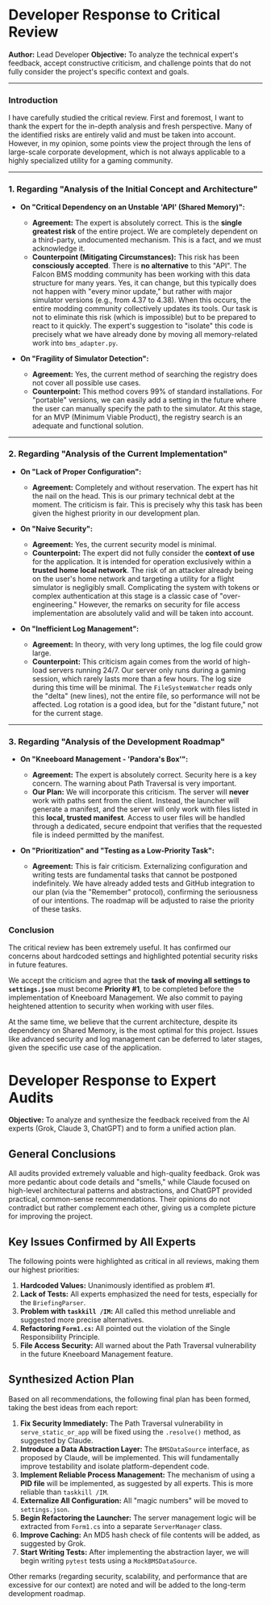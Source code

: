# Developer Response to Critical Review

**Author:** Lead Developer
**Objective:** To analyze the technical expert's feedback, accept constructive criticism, and challenge points that do not fully consider the project's specific context and goals.

---

### Introduction

I have carefully studied the critical review. First and foremost, I want to thank the expert for the in-depth analysis and fresh perspective. Many of the identified risks are entirely valid and must be taken into account. However, in my opinion, some points view the project through the lens of large-scale corporate development, which is not always applicable to a highly specialized utility for a gaming community.

---

### 1. Regarding "Analysis of the Initial Concept and Architecture"

*   **On "Critical Dependency on an Unstable 'API' (Shared Memory)":**
    *   **Agreement:** The expert is absolutely correct. This is the **single greatest risk** of the entire project. We are completely dependent on a third-party, undocumented mechanism. This is a fact, and we must acknowledge it.
    *   **Counterpoint (Mitigating Circumstances):** This risk has been **consciously accepted**. There is **no alternative** to this "API". The Falcon BMS modding community has been working with this data structure for many years. Yes, it can change, but this typically does not happen with "every minor update," but rather with major simulator versions (e.g., from 4.37 to 4.38). When this occurs, the entire modding community collectively updates its tools. Our task is not to eliminate this risk (which is impossible) but to be prepared to react to it quickly. The expert's suggestion to "isolate" this code is precisely what we have already done by moving all memory-related work into `bms_adapter.py`.

*   **On "Fragility of Simulator Detection":**
    *   **Agreement:** Yes, the current method of searching the registry does not cover all possible use cases.
    *   **Counterpoint:** This method covers 99% of standard installations. For "portable" versions, we can easily add a setting in the future where the user can manually specify the path to the simulator. At this stage, for an MVP (Minimum Viable Product), the registry search is an adequate and functional solution.

---

### 2. Regarding "Analysis of the Current Implementation"

*   **On "Lack of Proper Configuration":**
    *   **Agreement:** Completely and without reservation. The expert has hit the nail on the head. This is our primary technical debt at the moment. The criticism is fair. This is precisely why this task has been given the highest priority in our development plan.

*   **On "Naive Security":**
    *   **Agreement:** Yes, the current security model is minimal.
    *   **Counterpoint:** The expert did not fully consider the **context of use** for the application. It is intended for operation exclusively within a **trusted home local network**. The risk of an attacker already being on the user's home network and targeting a utility for a flight simulator is negligibly small. Complicating the system with tokens or complex authentication at this stage is a classic case of "over-engineering." However, the remarks on security for file access implementation are absolutely valid and will be taken into account.

*   **On "Inefficient Log Management":**
    *   **Agreement:** In theory, with very long uptimes, the log file could grow large.
    *   **Counterpoint:** This criticism again comes from the world of high-load servers running 24/7. Our server only runs during a gaming session, which rarely lasts more than a few hours. The log size during this time will be minimal. The `FileSystemWatcher` reads only the "delta" (new lines), not the entire file, so performance will not be affected. Log rotation is a good idea, but for the "distant future," not for the current stage.

---

### 3. Regarding "Analysis of the Development Roadmap"

*   **On "Kneeboard Management - 'Pandora's Box'":**
    *   **Agreement:** The expert is absolutely correct. Security here is a key concern. The warning about Path Traversal is very important.
    *   **Our Plan:** We will incorporate this criticism. The server will **never** work with paths sent from the client. Instead, the launcher will generate a manifest, and the server will only work with files listed in this **local, trusted manifest**. Access to user files will be handled through a dedicated, secure endpoint that verifies that the requested file is indeed permitted by the manifest.

*   **On "Prioritization" and "Testing as a Low-Priority Task":**
    *   **Agreement:** This is fair criticism. Externalizing configuration and writing tests are fundamental tasks that cannot be postponed indefinitely. We have already added tests and GitHub integration to our plan (via the "Remember" protocol), confirming the seriousness of our intentions. The roadmap will be adjusted to raise the priority of these tasks.

### Conclusion

The critical review has been extremely useful. It has confirmed our concerns about hardcoded settings and highlighted potential security risks in future features.

We accept the criticism and agree that the **task of moving all settings to `settings.json`** must become **Priority #1**, to be completed before the implementation of Kneeboard Management. We also commit to paying heightened attention to security when working with user files.

At the same time, we believe that the current architecture, despite its dependency on Shared Memory, is the most optimal for this project. Issues like advanced security and log management can be deferred to later stages, given the specific use case of the application.

# Developer Response to Expert Audits

**Objective:** To analyze and synthesize the feedback received from the AI experts (Grok, Claude 3, ChatGPT) and to form a unified action plan.

## General Conclusions

All audits provided extremely valuable and high-quality feedback. Grok was more pedantic about code details and "smells," while Claude focused on high-level architectural patterns and abstractions, and ChatGPT provided practical, common-sense recommendations. Their opinions do not contradict but rather complement each other, giving us a complete picture for improving the project.

## Key Issues Confirmed by All Experts

The following points were highlighted as critical in all reviews, making them our highest priorities:

1.  **Hardcoded Values:** Unanimously identified as problem #1.
2.  **Lack of Tests:** All experts emphasized the need for tests, especially for the `BriefingParser`.
3.  **Problem with `taskkill /IM`:** All called this method unreliable and suggested more precise alternatives.
4.  **Refactoring `Form1.cs`:** All pointed out the violation of the Single Responsibility Principle.
5.  **File Access Security:** All warned about the Path Traversal vulnerability in the future Kneeboard Management feature.

## Synthesized Action Plan

Based on all recommendations, the following final plan has been formed, taking the best ideas from each report:

1.  **Fix Security Immediately:** The Path Traversal vulnerability in `serve_static_or_app` will be fixed using the `.resolve()` method, as suggested by Claude.
2.  **Introduce a Data Abstraction Layer:** The `BMSDataSource` interface, as proposed by Claude, will be implemented. This will fundamentally improve testability and isolate platform-dependent code.
3.  **Implement Reliable Process Management:** The mechanism of using a **PID file** will be implemented, as suggested by all experts. This is more reliable than `taskkill /IM`.
4.  **Externalize All Configuration:** All "magic numbers" will be moved to `settings.json`.
5.  **Begin Refactoring the Launcher:** The server management logic will be extracted from `Form1.cs` into a separate `ServerManager` class.
6.  **Improve Caching:** An MD5 hash check of file contents will be added, as suggested by Grok.
7.  **Start Writing Tests:** After implementing the abstraction layer, we will begin writing `pytest` tests using a `MockBMSDataSource`.

Other remarks (regarding security, scalability, and performance that are excessive for our context) are noted and will be added to the long-term development roadmap.